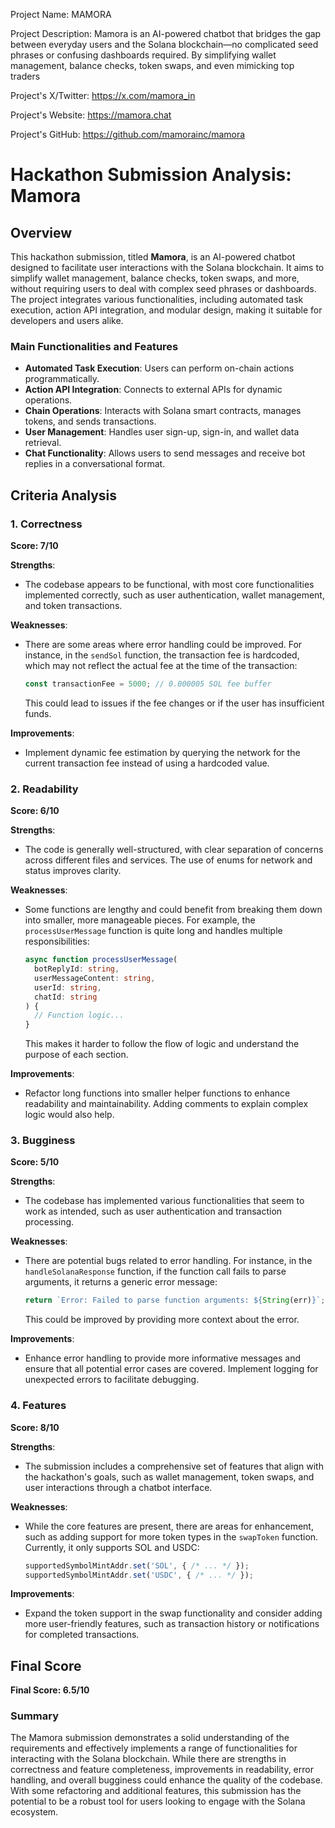 
Project Name: MAMORA


Project Description: Mamora is an AI-powered chatbot that bridges the gap between everyday users and the Solana blockchain—no complicated seed phrases or confusing dashboards required. By simplifying wallet management, balance checks, token swaps, and even mimicking top traders


Project's X/Twitter: https://x.com/mamora_in


Project's Website: https://mamora.chat


Project's GitHub: https://github.com/mamorainc/mamora






# Hackathon Submission Analysis: Mamora

## Overview
This hackathon submission, titled **Mamora**, is an AI-powered chatbot designed to facilitate user interactions with the Solana blockchain. It aims to simplify wallet management, balance checks, token swaps, and more, without requiring users to deal with complex seed phrases or dashboards. The project integrates various functionalities, including automated task execution, action API integration, and modular design, making it suitable for developers and users alike.

### Main Functionalities and Features
- **Automated Task Execution**: Users can perform on-chain actions programmatically.
- **Action API Integration**: Connects to external APIs for dynamic operations.
- **Chain Operations**: Interacts with Solana smart contracts, manages tokens, and sends transactions.
- **User Management**: Handles user sign-up, sign-in, and wallet data retrieval.
- **Chat Functionality**: Allows users to send messages and receive bot replies in a conversational format.

## Criteria Analysis

### 1. Correctness
**Score: 7/10**

**Strengths**:
- The codebase appears to be functional, with most core functionalities implemented correctly, such as user authentication, wallet management, and token transactions.

**Weaknesses**:
- There are some areas where error handling could be improved. For instance, in the `sendSol` function, the transaction fee is hardcoded, which may not reflect the actual fee at the time of the transaction:
  ```typescript
  const transactionFee = 5000; // 0.000005 SOL fee buffer
  ```
  This could lead to issues if the fee changes or if the user has insufficient funds.

**Improvements**:
- Implement dynamic fee estimation by querying the network for the current transaction fee instead of using a hardcoded value.

### 2. Readability
**Score: 6/10**

**Strengths**:
- The code is generally well-structured, with clear separation of concerns across different files and services. The use of enums for network and status improves clarity.

**Weaknesses**:
- Some functions are lengthy and could benefit from breaking them down into smaller, more manageable pieces. For example, the `processUserMessage` function is quite long and handles multiple responsibilities:
  ```typescript
  async function processUserMessage(
    botReplyId: string,
    userMessageContent: string,
    userId: string,
    chatId: string
  ) {
    // Function logic...
  }
  ```
  This makes it harder to follow the flow of logic and understand the purpose of each section.

**Improvements**:
- Refactor long functions into smaller helper functions to enhance readability and maintainability. Adding comments to explain complex logic would also help.

### 3. Bugginess
**Score: 5/10**

**Strengths**:
- The codebase has implemented various functionalities that seem to work as intended, such as user authentication and transaction processing.

**Weaknesses**:
- There are potential bugs related to error handling. For instance, in the `handleSolanaResponse` function, if the function call fails to parse arguments, it returns a generic error message:
  ```typescript
  return `Error: Failed to parse function arguments: ${String(err)}`;
  ```
  This could be improved by providing more context about the error.

**Improvements**:
- Enhance error handling to provide more informative messages and ensure that all potential error cases are covered. Implement logging for unexpected errors to facilitate debugging.

### 4. Features
**Score: 8/10**

**Strengths**:
- The submission includes a comprehensive set of features that align with the hackathon's goals, such as wallet management, token swaps, and user interactions through a chatbot interface.

**Weaknesses**:
- While the core features are present, there are areas for enhancement, such as adding support for more token types in the `swapToken` function. Currently, it only supports SOL and USDC:
  ```typescript
  supportedSymbolMintAddr.set('SOL', { /* ... */ });
  supportedSymbolMintAddr.set('USDC', { /* ... */ });
  ```

**Improvements**:
- Expand the token support in the swap functionality and consider adding more user-friendly features, such as transaction history or notifications for completed transactions.

## Final Score
**Final Score: 6.5/10**

### Summary
The Mamora submission demonstrates a solid understanding of the requirements and effectively implements a range of functionalities for interacting with the Solana blockchain. While there are strengths in correctness and feature completeness, improvements in readability, error handling, and overall bugginess could enhance the quality of the codebase. With some refactoring and additional features, this submission has the potential to be a robust tool for users looking to engage with the Solana ecosystem.